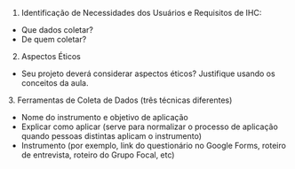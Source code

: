 1. Identificação de Necessidades dos Usuários e Requisitos de IHC:
- Que dados coletar?
- De quem coletar?

2. Aspectos Éticos
- Seu projeto deverá considerar aspectos éticos? Justifique usando os conceitos da aula.

3.​ Ferramentas de Coleta de Dados (três técnicas diferentes)
- Nome do instrumento e objetivo de aplicação
- Explicar como aplicar (serve para normalizar o processo de aplicação quando pessoas distintas aplicam o instrumento)
- Instrumento (por exemplo, link do questionário no Google Forms, roteiro de entrevista, roteiro do Grupo Focal, etc)